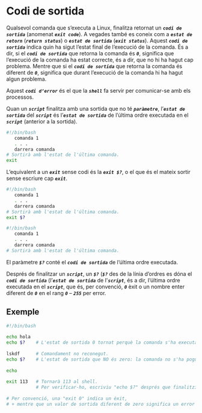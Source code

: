 # Codi de sortida

Qualsevol comanda que s’executa a Linux, finalitza retornat un ***```codi de sortida```*** (anomenat ***```exit code```***). A vegades també es coneix com a ***```estat de retorn```***  (***```return status```***) o ***```estat de sortida```*** (***```exit status```***). Aquest ***```codi de sortida```*** indica quin ha sigut l’estat final de l’execució de la comanda. És a dir, si el ***```codi de sortida```*** que retorna la comanda és ***```0```***, significa que l’execució de la comanda ha estat correcte, és a dir, que no hi ha hagut cap problema. Mentre que si el ***```codi de sortida```*** que retorna la comanda és diferent de ***```0```***, significa que durant l’execució de la comanda hi ha hagut algun problema.

Aquest ***```codi d’error```*** és el que la ***```shell```*** fa servir per comunicar-se amb els processos.

Quan un ***```script```*** finalitza amb una sortida que no té ***```paràmetre```***, l’***```estat de sortida```*** del ***```script```*** és l’***```estat de sortida```*** de l’última ordre executada en el ***```script```*** (anterior a la sortida).

```bash
#!/bin/bash
   comanda 1
   . . .
   darrera comanda
# Sortirà amb l'estat de l'última comanda.
exit
```

L’equivalent a un ***```exit```*** sense codi és la ***```exit $?```***, o el que és el mateix sortir sense escriure cap ***```exit```***.
```bash
#!/bin/bash
   comanda 1
   . . .
   darrera comanda
# Sortirà amb l'estat de l'última comanda.
exit $?
```

```bash
#!/bin/bash
   comanda 1
   . . .
   darrera comanda
# Sortirà amb l'estat de l'última comanda.
```

El paràmetre ***```$?```*** conté el ***```codi de sortida```*** de l’última ordre executada.

Després de finalitzar un ***```script```***, un ***```$?```*** (***```$?```*** des de la línia d’ordres es dóna el ***```codi de sortida```*** (l’***```estat de sortida```*** de l'***```script```***, és a dir, l’última ordre executada en el ***```script```***, que és, per convenció, ***```0```*** èxit o un nombre enter diferent de ***```0```*** en el rang ***```0```*** – ***```255```*** per error.

## Exemple

```bash
#!/bin/bash
 
echo hola
echo $?    # L'estat de sortida 0 tornat perquè la comanda s'ha executat correctament.
 
lskdf      # Comandament no reconegut.
echo $?    # L'estat de sortida que NO és zero: la comanda no s'ha pogut executar.
 
echo
 
exit 113   # Tornarà 113 al shell.
           # Per verificar-ho, escriviu "echo $?" després que finalitzi el guió.
 
# Per convenció, una "exit 0" indica un èxit,
# + mentre que un valor de sortida diferent de zero significa un error o condició anòmala.
```
